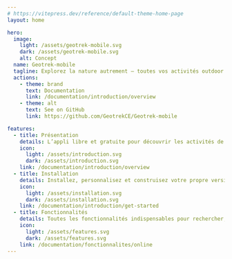 ```yaml
---
# https://vitepress.dev/reference/default-theme-home-page
layout: home

hero:
  image:
    light: /assets/geotrek-mobile.svg
    dark: /assets/geotrek-mobile.svg
    alt: Concept
  name: Geotrek-mobile
  tagline: Explorez la nature autrement — toutes vos activités outdoor en un clic, avec Geotrek-mobile
  actions:
    - theme: brand
      text: Documentation
      link: /documentation/introduction/overview
    - theme: alt
      text: See on GitHub
      link: https://github.com/GeotrekCE/Geotrek-mobile

features:
  - title: Présentation
    details: L’appli libre et gratuite pour découvrir les activités de pleine nature d’un territoire
    icon:
      light: /assets/introduction.svg
      dark: /assets/introduction.svg
    link: /documentation/introduction/overview
  - title: Installation
    details: Installez, personnalisez et construisez votre propre version de Geotrek-mobile en quelques commandes
    icon:
      light: /assets/installation.svg
      dark: /assets/installation.svg
    link: /documentation/introduction/get-started
  - title: Fonctionnalités
    details: Toutes les fonctionnalités indispensables pour rechercher, visualiser, filtrer et suivre des itinéraires de pleine nature, en ligne ou hors ligne
    icon:
      light: /assets/features.svg
      dark: /assets/features.svg
    link: /documentation/fonctionnalites/online
---
```



